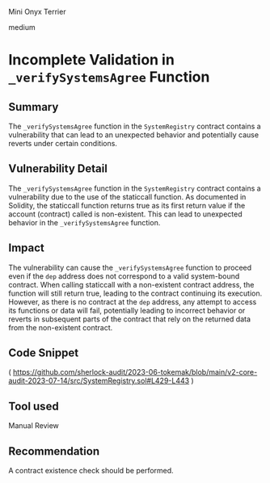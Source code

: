 Mini Onyx Terrier

medium

# Incomplete Validation in `_verifySystemsAgree` Function
## Summary
The `_verifySystemsAgree` function in the `SystemRegistry` contract contains a vulnerability that can lead to an unexpected behavior and potentially cause reverts under certain conditions.
## Vulnerability Detail
The `_verifySystemsAgree` function in the `SystemRegistry` contract contains a vulnerability due to the use of the staticcall function. As documented in Solidity, the staticcall function returns true as its first return value if the account (contract) called is non-existent. This can lead to unexpected behavior in the `_verifySystemsAgree` function.
## Impact
The vulnerability can cause the `_verifySystemsAgree` function to proceed even if the `dep` address does not correspond to a valid system-bound contract. When calling staticcall with a non-existent contract address, the function will still return true, leading to the contract continuing its execution. However, as there is no contract at the `dep` address, any attempt to access its functions or data will fail, potentially leading to incorrect behavior or reverts in subsequent parts of the contract that rely on the returned data from the non-existent contract.
## Code Snippet
(
https://github.com/sherlock-audit/2023-06-tokemak/blob/main/v2-core-audit-2023-07-14/src/SystemRegistry.sol#L429-L443
)
## Tool used

Manual Review

## Recommendation
A contract existence check should be performed.